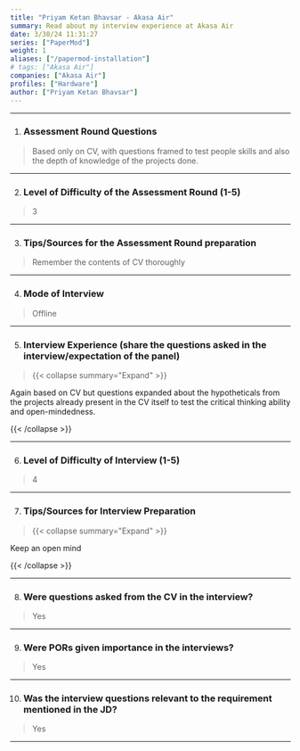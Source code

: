 ```yaml
---
title: "Priyam Ketan Bhavsar - Akasa Air"
summary: Read about my interview experience at Akasa Air
date: 3/30/24 11:31:27
series: ["PaperMod"]
weight: 1
aliases: ["/papermod-installation"]
# tags: ["Akasa Air"]
companies: ["Akasa Air"]
profiles: ["Hardware"]
author: ["Priyam Ketan Bhavsar"]
---
```

---
1. ### Assessment Round Questions

> Based only on CV, with questions framed to test people skills and also the depth of knowledge of the projects done.

---

2. ### Level of Difficulty of the Assessment Round (1-5)

> 3

---

3. ### Tips/Sources for the Assessment Round preparation

> Remember the contents of CV thoroughly

---

4. ### Mode of Interview

> Offline

---

5. ### Interview Experience (share the questions asked in the interview/expectation of the panel)

> {{< collapse summary="Expand" >}}

Again based on CV but questions expanded about the hypotheticals from the projects already present in the CV itself to test the critical thinking ability and open-mindedness.

{{< /collapse >}}

---

6. ### Level of Difficulty of Interview (1-5)

> 4

---

7. ### Tips/Sources for Interview Preparation

> {{< collapse summary="Expand" >}}

Keep an open mind

{{< /collapse >}}

---

8. ### Were questions asked from the CV in the interview?

> Yes

---

9. ### Were PORs given importance in the interviews?

> Yes

---

10. ### Was the interview questions relevant to the requirement mentioned in the JD?

> Yes

---

